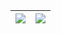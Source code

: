 |<a href="https://geoi6sam1.github.io"><img src="https://github-readme-stats.vercel.app/api?username=geoi6sam1&hide_title=true&hide_border=true&show_icons=true&include_all_commits=true&count_private=true&locale=cn" /></a>|<a href="https://geoi6sam1.github.io"><img src="https://github-readme-stats.vercel.app/api/top-langs/?username=geoi6sam1&hide_title=true&hide_border=true&layout=compact&locale=cn" /></a>|
|:---:|:---:|

